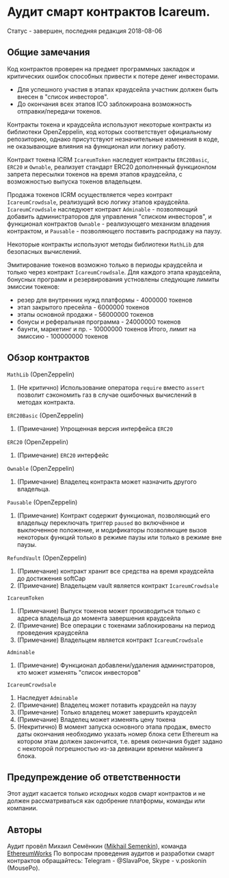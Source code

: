 # Аудит смарт контрактов Icareum.

Статус - завершен, последняя редакция 2018-08-06

## Общие замечания

Код контрактов проверен на предмет программных закладок и критических ошибок способных привести к потере денег инвесторами.
  
* Для успешного участия в этапах краудсейла участник должен быть внесен в "список инвесторов".   
* До окончания всех этапов ICO заблокироана возможность отправки/передачи токенов.
 
Контракты токена и краудсейла используют некоторые контракты из библиотеки OpenZeppelin, код которых соответствует официальному репозиторию, однако присутствуют незначительные изменения в коде, не оказывающие влияния на функционал или логику работу.

Контракт токена ICRM `IcareumToken` наследует контракты `ERC20Basic`, `ERC20` и `Ownable`, реализует стандарт ERC20 дополненный функционлом запрета пересылки токенов на время этапов краудсейла, с возможностью выпуска токенов владельцем.

Продажа токенов ICRM осуществляется через контракт `IcareumCrowdsale`, реализущий всю логику этапов краудсейла. `IcareumCrowdsale` наследуюет контракт `Adminable` - позволяющий добавить администраторов для управления "списком инвесторов", и функционал контрактов `Ownable` - реализующего механизм владения контрактом, и `Pausable` - позволяющего поставить распродажу на паузу.

Некоторые контракты используют методы библиотеки `MathLib` для безопасных вычислений.

Эмитирование токенов возможно только в периоды краудсейла и только через контракт `IcareumCrowdsale`. Для каждого этапа краудсейла, бонусных программ и резервирования устновлены следующие лимиты эмиссии токенов: 
- резер для внутренних нужд платформы - 4000000 токенов
- этап закрытого пресейла - 6000000 токенов
- этапы основной продажи - 56000000 токенов
- бонусы и реферальная программа - 24000000 токенов
- баунти, маркетинг и пр. - 10000000 токенов 
Итого, лимит на эмиссию - 100000000 токенов

## Обзор контрактов

`MathLib` (OpenZeppelin)

1) (Не критично) Использование оператора `require` вместо `assert` позволит сэкономить газ в случае ошибочных вычислений в методах контракта.

`ERC20Basic` (OpenZeppelin)

1) (Примечание) Упрощенная версия интерфейса `ERC20`

`ERC20` (OpenZeppelin)

1) (Примечание) `ERC20` интерфейс

`Ownable` (OpenZeppelin)

1) (Примечание) Владелец контракта может назначить другого владельца.

`Pausable` (OpenZeppelin)

1) (Примечание) Контракт содержит функционал, позволяющий его владельцу переключать триггер `paused` во включённое и выключенное положение, и модификаторы позволяющие вызов некоторых функций только в режиме паузы или только в режиме вне паузы.

`RefundVault` (OpenZeppelin)

1) (Примечание) контракт хранит все средства на время краудсейла до достижения softCap
2) (Примечание) Владельцем vault является контракт `IcareumCrowdsale`

`IcareumToken`

1) (Примечание) Выпуск токенов может производиться только с адреса владельца до момента завершения краудсейла
2) (Примечание) Все операции с токенами заблокированы на период проведения краудсейла
3) (Примечание) Владельцем является контракт `IcareumCrowdsale`    

`Adminable`

1) (Примечание) Функционал добавлени/удаления администраторов, кто может изменять "список инвесторов"

`IcareumCrowdsale`

1) Наследует `Adminable`
2) (Примечание) Владелец может потавить краудсейл на паузу
3) (Примечание) Только владелец может завершить краудсейл
4) (Примечание) Владелец может изменять цену токена
5) (Некритично) В момент запуска основного этапа продаж, вместо даты окончания необходимо указать номер блока сети Ethereum на котором этам должен закончится, т.е. время окончания будет задано с некоторой погрешностью из-за девиации времени майнинга блока.  
 
## Предупреждение об ответственности

Этот аудит касается только исходных кодов смарт контрактов и не должен рассматриваться как одобрение платформы, команды или компании.

## Авторы

Аудит провёл Михаил Семёнкин ([Mikhail Semenkin](https://t.me/krogla)), команда [EthereumWorks](https://github.com/EthereumWorks)
По вопросам проведения аудитов и разработки смарт контрактов обращайтесь: Telegram - @SlavaPoe, Skype - v.poskonin (MousePo).

